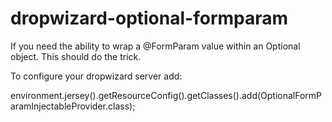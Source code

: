 dropwizard-optional-formparam
=============================

If you need the ability to wrap a @FormParam value within an Optional object. This should do the trick. 


To configure your dropwizard server add:

environment.jersey().getResourceConfig().getClasses().add(OptionalFormParamInjectableProvider.class);

